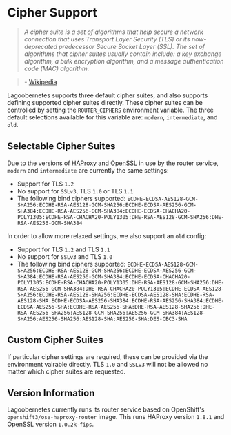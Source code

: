 # Cipher Support
>_A cipher suite is a set of algorithms that help secure a network connection that uses Transport Layer Security (TLS) or its now-deprecated predecessor Secure Socket Layer (SSL). The set of algorithms that cipher suites usually contain include: a key exchange algorithm, a bulk encryption algorithm, and a message authentication code (MAC) algorithm._

>\- [Wikipedia](https://en.wikipedia.org/wiki/Cipher_suite)

Lagoobernetes supports three default cipher suites, and also supports defining supported cipher suites directly. These cipher suites can be controlled by setting the `ROUTER_CIPHERS` environment variable. The three default selections available for this variable are: `modern`, `intermediate`, and `old`.

## Selectable Cipher Suites
Due to the versions of [HAProxy](http://www.haproxy.org/) and [OpenSSL](https://www.openssl.org/) in use by the router service, `modern` and `intermediate` are currently the same settings:
- Support for TLS `1.2`
- No support for `SSLv3`, TLS `1.0` or TLS `1.1`
- The following bind ciphers supported: ```ECDHE-ECDSA-AES128-GCM-SHA256:ECDHE-RSA-AES128-GCM-SHA256:ECDHE-ECDSA-AES256-GCM-SHA384:ECDHE-RSA-AES256-GCM-SHA384:ECDHE-ECDSA-CHACHA20-POLY1305:ECDHE-RSA-CHACHA20-POLY1305:DHE-RSA-AES128-GCM-SHA256:DHE-RSA-AES256-GCM-SHA384```

In order to allow more relaxed settings, we also support an `old` config:
- Support for TLS `1.2` and TLS `1.1`
- No support for `SSLv3` and TLS `1.0`
- The following bind ciphers supported: ```ECDHE-ECDSA-AES128-GCM-SHA256:ECDHE-RSA-AES128-GCM-SHA256:ECDHE-ECDSA-AES256-GCM-SHA384:ECDHE-RSA-AES256-GCM-SHA384:ECDHE-ECDSA-CHACHA20-POLY1305:ECDHE-RSA-CHACHA20-POLY1305:DHE-RSA-AES128-GCM-SHA256:DHE-RSA-AES256-GCM-SHA384:DHE-RSA-CHACHA20-POLY1305:ECDHE-ECDSA-AES128-SHA256:ECDHE-RSA-AES128-SHA256:ECDHE-ECDSA-AES128-SHA:ECDHE-RSA-AES128-SHA:ECDHE-ECDSA-AES256-SHA384:ECDHE-RSA-AES256-SHA384:ECDHE-ECDSA-AES256-SHA:ECDHE-RSA-AES256-SHA:DHE-RSA-AES128-SHA256:DHE-RSA-AES256-SHA256:AES128-GCM-SHA256:AES256-GCM-SHA384:AES128-SHA256:AES256-SHA256:AES128-SHA:AES256-SHA:DES-CBC3-SHA```

## Custom Cipher Suites
If particular cipher settings are required, these can be provided via the environment vairable directly. TLS `1.0` and `SSLv3` will not be allowed no matter which cipher suites are requested.

## Version Information
Lagoobernetes currently runs its router service based on OpenShift's `openshift3/ose-haproxy-router` image. This runs HAProxy version `1.8.1` and OpenSSL version `1.0.2k-fips`.